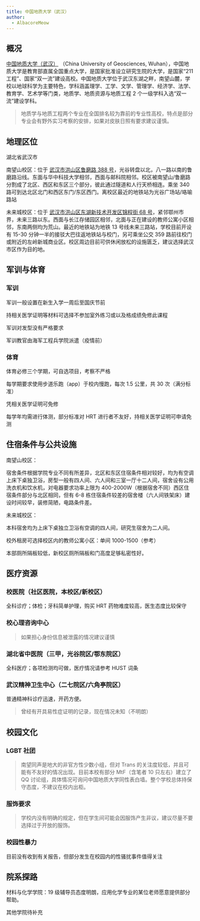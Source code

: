 ```yaml
---
title: 中国地质大学（武汉）
author:
  - AlbacoreMeow
---
```


## 概况

[中国地质大学（武汉）](https://www.cug.edu.cn/) （China University of Geosciences, Wuhan），中国地质大学是教育部直属全国重点大学，是国家批准设立研究生院的大学，是国家“211 工程”、国家“双一流”建设高校。中国地质大学位于武汉东湖之畔，南望山麓，学校以地球科学为主要特色，学科涵盖理学、工学、文学、管理学、经济学、法学、教育学、艺术学等门类，地质学、地质资源与地质工程 2 个一级学科入选“双一流”建设学科。
> 地质学与地质工程两个专业在全国排名较为靠前的专业性高校，特点是部分专业会有野外实习考察的安排，如果对皮肤日照有要求建议谨慎。

## 地理区位

湖北省武汉市

南望山校区：位于 [武汉市洪山区鲁磨路 388 号](https://amap.com/place/B001B06EBF)，光谷转盘以北，八一路以南的鲁磨路沿线。东面与华中科技大学相邻，西面与邮科院相邻。校区被南望山/鲁磨路分割成了北区、西区和东区三个部分，彼此通过隧道和人行天桥相连。乘坐 340 路可到达北区北门和西区东门/东区西门。离校区最近的地铁站为光谷广场站/珞喻路站

未来城校区：位于 [武汉市洪山区东湖新技术开发区锦程街 68 号](https://amap.com/place/B0FFGXTV88)，紧邻鄂州市界，未来三路以东。西面与长江存储园区相邻，北面与正在建设的教师公寓小区相邻，东南两侧均为荒山。最近的地铁站为地铁 13 号线未来三路站，学校目前开设有 15-30 分钟一半的接驳大巴往返地铁站与校门，另可乘坐公交 359 路前往校门或附近的左岭新城商业区。校区周边目前可供休闲放松的设施匮乏，建议选择武汉市区作为目的地。

## 军训与体育

### 军训

军训一般设置在新生入学一周后至国庆节前

持相关医学证明等材料可选择不参加室外练习或以及格成绩免修此课程

军训对发型没有严格要求

军训教官由海军工程兵学院派遣（疫情前）

### 体育

体育必修三个学期，可自选项目，考察不严格

每学期要求使用步道乐跑（app）于校内慢跑，每次 1.5 公里，共 30 次（满分标准）

凭相关医学证明可免修

每学年均需进行体测，部分标准对 HRT 进行者不友好，持相关医学证明可申请免测

## 住宿条件与公共设施

南望山校区：

宿舍条件根据学院专业不同有所差异，北区和东区住宿条件相对较好，均为有空调上床下桌独卫浴，房型一般有四人间、六人间和三室一厅十二人间，宿舍设有公用洗衣机和饮水机，对电器要求功率上限为 400-2000W（根据宿舍不同）西区住宿条件部分与北区相同，但有 6-8 栋住宿条件较差的宿舍楼（六人间铁架床）建设时间较早，装修简陋，电路条件差。

未来城校区：

本科宿舍均为上床下桌独立卫浴有空调的四人间，研究生宿舍为二人间。

校外租房可选择校区内的教师公寓小区：单间 1000-1500（参考）

本部厕所隔板较低，新校区厕所隔板和门高度足够私密性好。

## 医疗资源

### 校医院（社区医院，本校区/新校区）

全科诊疗；体检；牙科简单护理，购买 HRT 药物难度较高，医生态度比较保守

### 校心理咨询中心

> 如果担心身份信息被泄露的情况建议谨慎

### 湖北省中医院（三甲，光谷院区/鄂东院区）

全科医疗；各项检测均可做，医疗情况请参考 HUST 词条

### 武汉精神卫生中心（二七院区/六角亭院区）

普通精神科诊疗迅速，开药方便。

> 曾经有开具易性症证明的记录，现在情况未知（不明朗）

## 校园文化

### LGBT 社团

> 南望同声是地大的非官方性少数小组，但对 Trans 的关注度较低，并且可能有不友好的情况出现。目前本校有部分 MtF（含笔者 10 只左右）建立了 QQ 讨论组，具体情况可询问中国地质大学同性表白墙。整个学校总体持保守态度，不建议在校内出柜。

### 服饰要求

> 学校内没有明确的规定，但在学生间可能会因服饰产生非议，建议尽量不要选择过于开放的服饰。

### 校园性暴力

目前没有收到有关报告，但部分发生在校园内的性骚扰事件值得关注

## 院系探路

材料与化学学院：19 级辅导员态度明朗，应用化学专业的某位老师愿意提供部分帮助。

其他学院待补充
